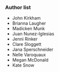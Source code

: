 ### Author list

* John Kirkham
* Brianna Laugher
* Madicken Munk 
* Juan Nunez-Iglesias
* Jenni Rinker
* Clare Sloggett
* Jana Sperschneider
* Nelle Varoquaux
* Megan McDonald
* Kate Snow
